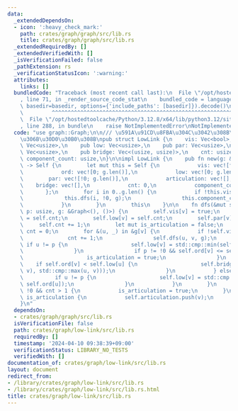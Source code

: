 ```yaml
---
data:
  _extendedDependsOn:
  - icon: ':heavy_check_mark:'
    path: crates/graph/graph/src/lib.rs
    title: crates/graph/graph/src/lib.rs
  _extendedRequiredBy: []
  _extendedVerifiedWith: []
  _isVerificationFailed: false
  _pathExtension: rs
  _verificationStatusIcon: ':warning:'
  attributes:
    links: []
  bundledCode: "Traceback (most recent call last):\n  File \"/opt/hostedtoolcache/Python/3.12.8/x64/lib/python3.12/site-packages/onlinejudge_verify/documentation/build.py\"\
    , line 71, in _render_source_code_stat\n    bundled_code = language.bundle(stat.path,\
    \ basedir=basedir, options={'include_paths': [basedir]}).decode()\n          \
    \         ^^^^^^^^^^^^^^^^^^^^^^^^^^^^^^^^^^^^^^^^^^^^^^^^^^^^^^^^^^^^^^^^^^^^^^^^^^^^^^^^^\n\
    \  File \"/opt/hostedtoolcache/Python/3.12.8/x64/lib/python3.12/site-packages/onlinejudge_verify/languages/rust.py\"\
    , line 288, in bundle\n    raise NotImplementedError\nNotImplementedError\n"
  code: "use graph::Graph;\n\n/// \u591A\u91CD\u8FBA\u304C\u3042\u308B\u3068\u304D\
    \u306B\u30D0\u30B0\u308B\npub struct LowLink {\n    vis: Vec<bool>,\n    pub ord:\
    \ Vec<usize>,\n    pub low: Vec<usize>,\n    pub par: Vec<usize>,\n    pub articulation:\
    \ Vec<usize>,\n    pub bridge: Vec<(usize, usize)>,\n    cnt: usize,\n    pub\
    \ component_count: usize,\n}\n\nimpl LowLink {\n    pub fn new(g: &Graph<(), ()>)\
    \ -> Self {\n        let mut this = Self {\n            vis: vec![false; g.len()],\n\
    \            ord: vec![0; g.len()],\n            low: vec![0; g.len()],\n    \
    \        par: vec![!0; g.len()],\n            articulation: vec![],\n        \
    \    bridge: vec![],\n            cnt: 0,\n            component_count: 0,\n \
    \       };\n        for i in 0..g.len() {\n            if !this.vis[i] {\n   \
    \             this.dfs(i, !0, g);\n                this.component_count += 1;\n\
    \            }\n        }\n        this\n    }\n\n    fn dfs(&mut self, v: usize,\
    \ p: usize, g: &Graph<(), ()>) {\n        self.vis[v] = true;\n        self.ord[v]\
    \ = self.cnt;\n        self.low[v] = self.cnt;\n        self.par[v] = p;\n   \
    \     self.cnt += 1;\n        let mut is_articulation = false;\n        let mut\
    \ cnt = 0;\n        for &(u, _) in &g[v] {\n            if !self.vis[u] {\n  \
    \              cnt += 1;\n                self.dfs(u, v, g);\n               \
    \ if u != p {\n                    self.low[v] = std::cmp::min(self.low[v], self.low[u]);\n\
    \                }\n                if p != !0 && self.ord[v] <= self.low[u] {\n\
    \                    is_articulation = true;\n                }\n            \
    \    if self.ord[v] < self.low[u] {\n                    self.bridge.push((std::cmp::min(u,\
    \ v), std::cmp::max(u, v)));\n                }\n            } else {\n      \
    \          if u != p {\n                    self.low[v] = std::cmp::min(self.low[v],\
    \ self.ord[u]);\n                }\n            }\n        }\n        if p ==\
    \ !0 && cnt > 1 {\n            is_articulation = true;\n        }\n        if\
    \ is_articulation {\n            self.articulation.push(v);\n        }\n    }\n\
    }\n"
  dependsOn:
  - crates/graph/graph/src/lib.rs
  isVerificationFile: false
  path: crates/graph/low-link/src/lib.rs
  requiredBy: []
  timestamp: '2024-04-10 09:38:39+09:00'
  verificationStatus: LIBRARY_NO_TESTS
  verifiedWith: []
documentation_of: crates/graph/low-link/src/lib.rs
layout: document
redirect_from:
- /library/crates/graph/low-link/src/lib.rs
- /library/crates/graph/low-link/src/lib.rs.html
title: crates/graph/low-link/src/lib.rs
---
```

